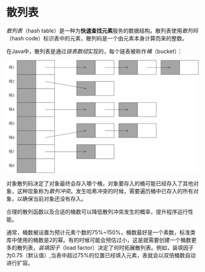 # 散列表

*散列表*（hash table）是一种为**快速查找元素**服务的数据结构。散列表使用*散列码*（hash code）标识表中的元素，散列码是一个由元素本身计算而来的整数。

在Java中，散列表是通过*链表数组*实现的，每个链表被称作*桶*（bucket）：

![image-20200420002121360](markdown/散列表.assets/image-20200420002121360.png)

对象散列码决定了对象最终会存入哪个桶，对象要存入的桶可能已经存入了其他对象，这种现象称为*散列冲突*。发生哈希冲突的时候，需要遍历桶中已存入的所有对象，以确保当前对象还没有存入。

合理的散列函数以及合适的桶数可以降低散列冲突发生的概率，提升程序运行性能。

通常，桶数被设置为预计元素个数的75%~150%，桶数最好是一个素数，标准类库中使用的桶数是2的幂。有的时候可能会预估过小，这是就需要创建一个桶数更多的散列表，*装填因子*（load factor）决定了何时拓展散列表。例如，装填因子为0.75（默认值）,当表中超过75%的位置已经填入元素，表就会以双倍桶数自动进行扩容。
